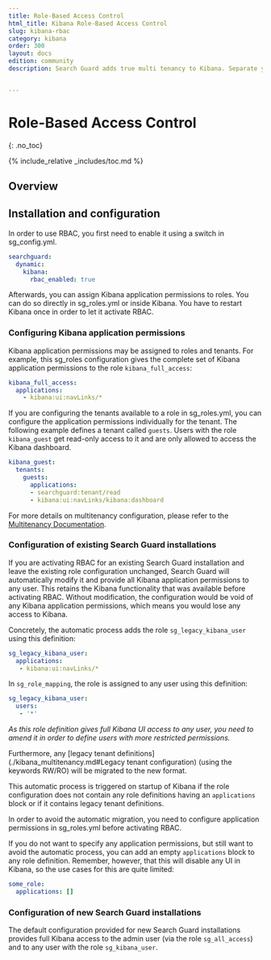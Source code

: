 ```yaml
---
title: Role-Based Access Control
html_title: Kibana Role-Based Access Control
slug: kibana-rbac
category: kibana
order: 300
layout: docs
edition: community
description: Search Guard adds true multi tenancy to Kibana. Separate your dashboards and visualizations by users and roles.


---
```


# Role-Based Access Control 
{: .no_toc}

{% include_relative _includes/toc.md %}

## Overview

## Installation and configuration

In order to use RBAC, you first need to enable it using a switch in sg_config.yml. 

```yaml
searchguard:
  dynamic:
    kibana:
      rbac_enabled: true
```
 
Afterwards, you can assign Kibana application permissions to roles. You can do so directly in sg_roles.yml or inside Kibana. You have to restart Kibana once in order to let it activate RBAC.   

### Configuring Kibana application permissions

Kibana application permissions may be assigned to roles and tenants. For example, this sg_roles configuration gives the complete set of Kibana application permissions to the role `kibana_full_access`:

```yaml
kibana_full_access:
  applications:
    - kibana:ui:navLinks/*
```

If you are configuring the tenants available to a role in sg_roles.yml, you can configure the application permissions individually for the tenant.
The following example defines a tenant called `guests`. Users with the role `kibana_guest` get read-only access to it and are only allowed to access the Kibana dashboard.

```yaml
kibana_guest:
  tenants:
    guests:
      applications:
      - searchguard:tenant/read
      - kibana:ui:navLinks/kibana:dashboard
```

For more details on multitenancy configuration, please refer to the [Multitenancy Documentation](./kibana_multitenancy.md).



### Configuration of existing Search Guard installations

If you are activating RBAC for an existing Search Guard installation and leave the existing role configuration unchanged, Search Guard will automatically modify it and provide all Kibana application permissions to any user. This retains the Kibana functionality that was available before activating RBAC. Without modification, the configuration would be void of any Kibana application permissions, which means you would lose any access to Kibana.

Concretely, the automatic process adds the role `sg_legacy_kibana_user` using this definition: 

```yaml
sg_legacy_kibana_user:
  applications:
   - kibana:ui:navLinks/* 
```

In `sg_role_mapping`, the role is assigned to any user using this definition:

```yaml
sg_legacy_kibana_user:
  users:
   - '*'
```

*As this role definition gives full Kibana UI access to any user, you need to amend it in order to define users with more restricted permissions.*    
 
Furthermore, any [legacy tenant definitions](./kibana_multitenancy.md#Legacy tenant configuration) (using the keywords RW/RO) will be migrated to the new format.  

This automatic process is triggered on startup of Kibana if the role configuration does not contain any role definitions having an `applications` block or if it contains legacy tenant definitions.    

In order to avoid the automatic migration, you need to configure application permissions in sg_roles.yml before activating RBAC. 

If you do not want to specify any application permissions, but still want to avoid the automatic process, you can add an empty `applications` block to any role definition. Remember, however, that this will disable any UI in Kibana, so the use cases for this are quite limited:

```yaml
some_role:
  applications: []
```

### Configuration of new Search Guard installations

The default configuration provided for new Search Guard installations provides full Kibana access to the admin user (via the role `sg_all_access`) and to any user with the role `sg_kibana_user`.

